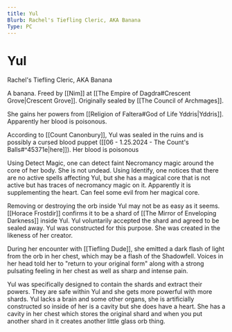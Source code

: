 ```yaml
---
title: Yul
Blurb: Rachel's Tiefling Cleric, AKA Banana
Type: PC
---
```

# Yul
Rachel's Tiefling Cleric, AKA Banana

A banana. 
Freed by [[Nim]] at [[The Empire of Dagdra#Crescent Grove|Crescent Grove]]. Originally sealed by [[The Council of Archmages]]. 

She gains her powers from [[Religion of Faltera#God of Life Yddris|Yddris]]. Apparently her blood is poisonous. 

According to [[Count Canonbury]], Yul was sealed in the ruins and is possibly a cursed blood puppet ([[06 - 1.25.2024 - The Count's Balls#^45371e|here]]). Her blood is poisonous

Using Detect Magic, one can detect faint Necromancy magic around the core of her body. She is not undead. Using Identify, one notices that there are no active spells affecting Yul, but she has a magical core that is not active but has traces of necromancy magic on it. Apparently it is supplementing the heart. Can feel some evil from her magical core. 

Removing or destroying the orb inside Yul may not be as easy as it seems. [[Horace Frostdir]] confirms it to be a shard of [[The Mirror of Enveloping Darkness]] inside Yul. Yul voluntarily accepted the shard and agreed to be sealed away. Yul was constructed for this purpose. She was created in the likeness of her creator. 

During her encounter with [[Tiefling Dude]], she emitted a dark flash of light from the orb in her chest, which may be a flash of the Shadowfell. Voices in her head told her to "return to your original form" along with a strong pulsating feeling in her chest as well as sharp and intense pain.

Yul was specifically designed to contain the shards and extract their powers. They are safe within Yul and she gets more powerful with more shards. Yul lacks a brain and some other organs, she is artificially constructed so inside of her is a cavity but she does have a heart. She has a cavity in her chest which stores the original shard and when you put another shard in it creates another little glass orb thing. 